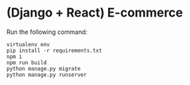 # (Django + React) E-commerce
Run the following command:
```'
virtualenv env
pip install -r requirements.txt
npm i
npm run build
python manage.py migrate
python manage.py runserver
